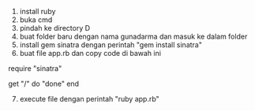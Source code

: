 1. install ruby
2. buka cmd
3. pindah ke directory D
4. buat folder baru dengan nama gunadarma dan masuk ke dalam folder
5. install gem sinatra dengan perintah
   "gem install sinatra"
6. buat file app.rb dan copy code di bawah ini

require "sinatra"

get "/" do
"done"
end

7. execute file dengan perintah
   "ruby app.rb"
